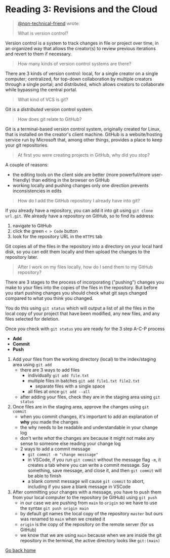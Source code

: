 # Reading 3: Revisions and the Cloud

> [@non-technical-friend](mailto:non-technical-friend@seattle.gov) wrote:  
>
> What is version control?

Version control is a system to track changes in file or project over time, in an organized way that allows the creator(s) to review previous iterations and revert to them if necessary.

> How many kinds of version control systems are there?

There are 3 kinds of version control: local, for a single creator on a single computer; centralized, for top-down collaboration by multiple creators through a single portal; and distributed, which allows creators to collaborate while bypassing the central portal.

> What kind of VCS is git?

Git is a *distributed* version control system.

> How does git relate to GitHub?

Git is a terminal-based version control system, originally created for Linux, that is installed on the creator's client machine. GitHub is a website/hosting service run by Microsoft that, among other things, provides a place to keep your git repositories.

> At first you were creating projects in GitHub, why did you stop?

A couple of reasons:

- the editing tools on the client side are better (more powerful/more user-friendly) than editing in the browser on GitHub
- working locally and pushing changes only one direction prevents inconsistencies in edits

> How do I add the GitHub repository I already have into git?

If you already have a repository, you can add it into git using `git clone url.git`. We already have a repository on GitHub, so to find its address:

1. navigate to GitHub
2. click the green `< > Code` button
3. look for the repository URL in the `HTTPS` tab

Git copies all of the files in the repository into a directory on your local hard disk, so you can edit them locally and then upload the changes to the repository later.

> After I work on my files locally, how do I send them to my GitHub repository?

There are 3 stages to the process of incorporating ("pushing") changes you make to your files into the copies of the files in the repository. But before you start pushing changes you should check what git says changed compared to what you think you changed.

You do this using `git status` which will output a list of all the files in the local copy of your project that have been modified, any new files, and any files selected for deletion.

Once you check with `git status` you are ready for the 3 step A-C-P process

- **Add**
- **Commit**
- **Push**

1. Add your files from the working directory (local) to the index/staging area using `git add`
   - there are 3 ways to add files
     - individually `git add file.txt`
     - multiple files in batches `git add file1.txt file2.txt`
       - separate files with a single space
     - all files at once `git add --all`
   - after adding your files, check they are in the staging area using `git status`
2. Once files are in the staging area, approve the changes using `git commit`
   - when you commit changes, it's important to add an explanation of **why** you made the changes
   - the why needs to be readable and understandable in your change log
   - don't write *what* the changes are because it might not make any sense to someone else reading your change log
   - 2 ways to add a commit message
     - `git commit -m "change messsage"`
     - in VSCode, if you run `git commit` without the message flag `-m`, it creates a tab where you can write a commit message. Say something, save message, and close it, and then `git commit` will be able to finish
     - a blank commit message will cause `git commit` to abort, including if you save a blank message in VSCode
3. After committing your changes with a message, you have to push them from your local computer to the repository (ie GitHub) using `git push`
   - in our case we are pushing from `main` to `origin` so we have to use the syntax `git push origin main`
   - by default git names the local copy of the repository `master` but ours was renamed to `main` when we created it
   - `origin` is the copy of the repository on the remote server (for us GitHub)
   - we know that we are using `main` because when we are inside the git repository in the terminal, the active directory looks like `git:(main)`

[Go back home](/reading-notes/)
